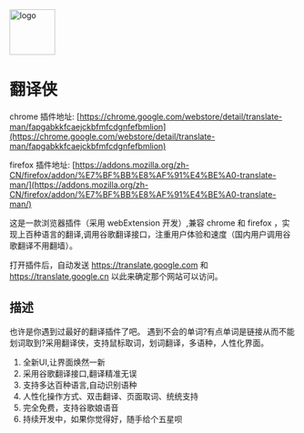 <img src="https://cdn.rawgit.com/magic-FE/translate-man/master/src/components/App/icon.svg" alt="logo" width="80" height="80">

# 翻译侠

chrome 插件地址: [https://chrome.google.com/webstore/detail/translate-man/fapgabkkfcaejckbfmfcdgnfefbmlion](https://chrome.google.com/webstore/detail/translate-man/fapgabkkfcaejckbfmfcdgnfefbmlion)

firefox 插件地址: [https://addons.mozilla.org/zh-CN/firefox/addon/%E7%BF%BB%E8%AF%91%E4%BE%A0-translate-man/](https://addons.mozilla.org/zh-CN/firefox/addon/%E7%BF%BB%E8%AF%91%E4%BE%A0-translate-man/)

这是一款浏览器插件（采用 webExtension 开发）,兼容 chrome 和 firefox ，实现上百种语言的翻译,调用谷歌翻译接口，注重用户体验和速度（国内用户调用谷歌翻译不用翻墙）。

打开插件后，自动发送 https://translate.google.com 和 https://translate.google.cn 以此来确定那个网站可以访问。

## 描述
也许是你遇到过最好的翻译插件了吧。
遇到不会的单词?有点单词是链接从而不能划词取到?采用翻译侠，支持鼠标取词，划词翻译，多语种，人性化界面。

1. 全新UI,让界面焕然一新
2. 采用谷歌翻译接口,翻译精准无误
3. 支持多达百种语言,自动识别语种
4. 人性化操作方式、双击翻译、页面取词、统统支持
5. 完全免费，支持谷歌娘语音
6. 持续开发中，如果你觉得好，随手给个五星呗
